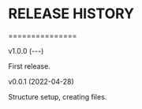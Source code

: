 # RELEASE HISTORY
===============



v1.0.0 (---)

First release.

v0.0.1 (2022-04-28)

Structure setup, creating files.